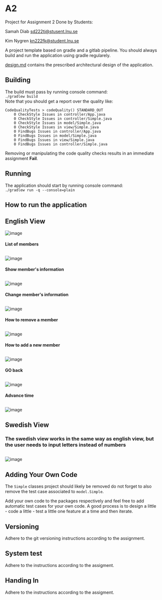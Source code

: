 # A2

Project for Assignment 2
Done by Students:

Samah Diab
sd222ti@stusent.lnu.se

Kim Nygren 
kn222fk@student.lnu.se

A project template based on gradle and a gitlab pipeline. You should always build and run the application using gradle regularely.

[design.md](design.md) contains the prescribed architectural design of the application.

## Building
The build must pass by running console command:  
`./gradlew build`  
Note that you should get a report over the quality like:
```
CodeQualityTests > codeQuality() STANDARD_OUT
    0 CheckStyle Issues in controller/App.java
    0 CheckStyle Issues in controller/Simple.java
    0 CheckStyle Issues in model/Simple.java
    0 CheckStyle Issues in view/Simple.java
    0 FindBugs Issues in controller/App.java
    0 FindBugs Issues in model/Simple.java
    0 FindBugs Issues in view/Simple.java
    0 FindBugs Issues in controller/Simple.java
```

Removing or manipulating the code quality checks results in an immediate assignment **Fail**. 

## Running
The application should start by running console command:  
`./gradlew run -q --console=plain`
## How to run the application 

## English View

![image](img/image1.png)

#### List of members
##

![image](img/image2.png)

#### Show member's information
##


![image](img/image3.png)
#### Change member's information 
##


![image](img/image4.png)

#### How to remove a member 
##


![image](img/image5.png)

#### How to add a new member
##

![image](img/image6+7.png)

#### GO back 
## 


![image](img/image7.png)

#### Advance time 
##



![image](img/lastenglishimg.png)

## Swedish View

### The swedish view works in the same way as english view, but the user needs to input letters instead of numbers
##

![image](img/swedishView.png)



## Adding Your Own Code
The `Simple` classes project should likely be removed do not forget to also remove the test case associated to `model.Simple`.  

Add your own code to the packages respectively and feel free to add automatic test cases for your own code. A good process is to design a little - code a little - test a little one feature at a time and then iterate.

## Versioning

Adhere to the git versioning instructions according to the assignment.

## System test
Adhere to the instructions according to the assigment.

## Handing In
Adhere to the instructions according to the assigment.